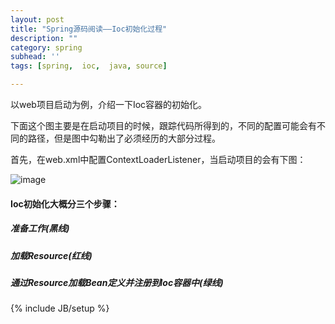 ```yaml
---
layout: post
title: "Spring源码阅读——Ioc初始化过程"
description: ""
category: spring
subhead: ''
tags: [spring,  ioc,  java, source]

---
```


以web项目启动为例，介绍一下Ioc容器的初始化。

下面这个图主要是在启动项目的时候，跟踪代码所得到的，不同的配置可能会有不同的路径，但是图中勾勒出了必须经历的大部分过程。

首先，在web.xml中配置ContextLoaderListener，当启动项目的会有下图：

![image](http://i1298.photobucket.com/albums/ag53/lichengwu/ioc_zps75bb1a82.png)

#### Ioc初始化大概分三个步骤：
 
##### 准备工作(黑线)
##### 加载Resource(红线)
##### 通过Resource加载Bean定义并注册到Ioc容器中(绿线)


{% include JB/setup %}
